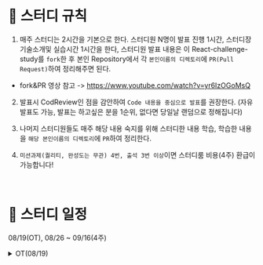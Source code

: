 # 📢 스터디 규칙
1. 매주 스터디는 2시간을 기본으로 한다. 스터디원 N명이 발표 진행 1시간, 스터디장 기술소개및 실습시간 1시간을 한다, 스터디원 발표 내용은 이 React-challenge-study를 `fork`한 후 본인 Repository에서 각 `본인이름의 디렉토리`에 `PR(Pull Request)`하여 정리해주면 된다.
* fork&PR 영상 참고 -> https://www.youtube.com/watch?v=yr6IzOGoMsQ

2. 발표시 CodReview인 점을 감안하여 `Code 내용을 중심으로 발표`를 권장한다. (자유발표도 가능, 발표는 하고싶은 분을 1순위, 없다면 당일날 랜덤으로 정해집니다)

3. 나머지 스터디원들도 매주 해당 내용 숙지를 위해 스터디한 내용 학습, 학습한 내용을 `해당 본인이름의 디렉토리`에 `PR`하여 정리한다.

4. `미션과제(퀄리티, 완성도는 무관) 4번, 출석 3번 이상`이면 스터디룸 비용(4주) 환급이 가능합니다!

<br>

# 📅 스터디 일정
08/19(OT), 08/26 ~ 09/16(4주)

<details>
<summary>OT(08/19)</summary>
<div markdown="1">

* 아이스브레이킹 시간(자기 소개 등등..)
* 스터디 취지, 방향, 구성 방식 설명
* 미션 과제 소개
```
1) 사용 툴 설치및 이해하기
 * VSC(추천-플러그인 설치) 
 * IntelliJ(얼티메이트 버전 추천-플러그인 설치)
 * MySQL8.0, DB 접속 HediSQL or workbench
 * e2e 테스트용 postman
 * git/github

2) 해당 레포지토리 fork & PR 해보기

3) Setting 환경 -> REST API springBoot + JPA + MySQL
  * SpringBoot REST API CRUD 기능 postman으로 확인

4) REST API Enttiy는 자기가 좋아하는 도메인으로 ex. Blog(entity)
name, content, createdAt, modifiedAt 필드 구현 

5) react 관련 강의 추천목록 감상 (노션정리 참조)
```
* 환경셋팅 - https://www.notion.so/Tool-bb4d80cb1a094696b8ff27f4cd52bb00?pvs=12
* 노션정리 - https://www.notion.so/c04c35eb80be489d8c2d2c6018ed1d3c

</div>

<br>
